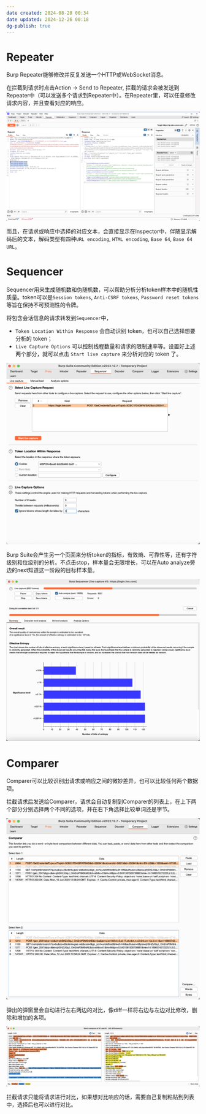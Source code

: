 ```yaml
---
date created: 2024-08-28 00:34
date updated: 2024-12-26 00:18
dg-publish: true
---
```


# Repeater

Burp Repeater能够修改并反复发送一个HTTP或WebSocket消息。

在拦截到请求时点击Action -> Send to Repeater, 拦截的请求会被发送到Repeater中（可以发送多个请求到Repeater中）。在Repeater里，可以任意修改请求内容，并且查看对应的响应。

![](https://raw.githubusercontent.com/hacket/ObsidianOSS/master/obsidian202408280032945.png)

而且，在请求或响应中选择的对应文本，会直接显示在Inspector中，伴随显示解码后的文本，解码类型有四种`URL encoding`, `HTML encoding`, `Base 64`, `Base 64 URL`。

# Sequencer

Sequencer用来生成随机数和伪随机数，可以帮助分析分析token样本中的随机性质量。token可以是`Session tokens`, `Anti-CSRF tokens`, `Password reset tokens`等旨在保持不可预测性的令牌。

将包含会话信息的请求转发到`Sequencer`中，

- `Token Location Within Response` 会自动识别 token，也可以自己选择想要分析的 token；
- `Live Capture Options` 可以控制线程数量和请求的限制速率等。设置好上述两个部分，就可以点击 `Start live capture` 来分析对应的 token 了。

![](https://raw.githubusercontent.com/hacket/ObsidianOSS/master/obsidian202408280034586.png)

Burp Suite会产生另一个页面来分析token的指标，有效熵、可靠性等，还有字符级别和位级别的分析。不点击stop，样本量会无限增长，可以在Auto analyze旁边的next知道这一阶段的目标样本量。

![](https://raw.githubusercontent.com/hacket/ObsidianOSS/master/obsidian202408280035895.png)

# Comparer

Comparer可以比较识别出请求或响应之间的微妙差异，也可以比较任何两个数据项。

拦截请求后发送给Comparer，请求会自动复制到Comparer的列表上，在上下两个部分分别选择两个不同的选项，并在右下角选择比较单词还是字节。

![](https://raw.githubusercontent.com/hacket/ObsidianOSS/master/obsidian202408280036260.png)

弹出的弹窗里会自动进行左右两边的对比，像diff一样将右边与左边对比修改，删除和增加的各项。

![](https://raw.githubusercontent.com/hacket/ObsidianOSS/master/obsidian202408280036798.png)

拦截请求只能将请求进行对比，如果想对比响应的话，需要自己复制粘贴到列表中，选择后也可以进行对比。
